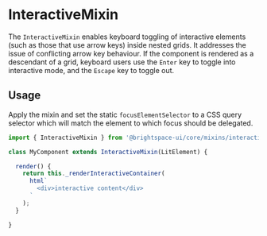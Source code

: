 # InteractiveMixin

The `InteractiveMixin` enables keyboard toggling of interactive elements (such as those that use arrow keys) inside nested grids. It addresses the issue of conflicting arrow key behaviour. If the component is rendered as a descendant of a grid, keyboard users use the `Enter` key to toggle into interactive mode, and the `Escape` key to toggle out. 

## Usage

Apply the mixin and set the static `focusElementSelector` to a CSS query selector which will match the element to which focus should be delegated.

```js
import { InteractiveMixin } from '@brightspace-ui/core/mixins/interactive-mixin.js';

class MyComponent extends InteractiveMixin(LitElement) {

  render() {
    return this._renderInteractiveContainer(
      html`
        <div>interactive content</div>
      `
    );
  }

}
```
